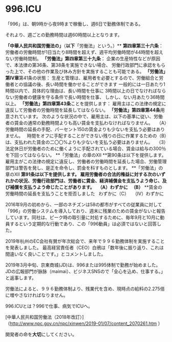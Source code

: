 996.ICU
===

「996」は、朝9時から夜9時まで稼働し、週6日で勤務体制である。

それより、週ごとの勤務時間は週60時間以上となります。

**「中華人民共和国労働法の」**（**以下**「労働法」という。）** **第四章第三十六条**：
労働者の労働時間が1日当たり8時間を超えず、週平均労働時間が44時間を超えない労働時間制。
**「労働法」第四章第三十九条**：
企業の生産特性などが原因で、本法律の第36条、第38条を実施できない場合、
労働行政部門に承認をもらった上で、その他の作業及び休み方針を実施することも可能である。
**「労働法」第IV章**第41条の状態：
生産と管理は、雇用者を必要とするので、労働組合と労働者との協議の後、長い時間を働かせることができます
一般的には一日あたり1時間以内で、具体的な理由は、長い時間を仕事に
3時間以上の日でなければならない労働者の健康を守る条件で長い時間を仕事、
しかし、ない月あたり36時間以上。
**「労働法」第四章第43条**ことを提供します：
雇用主はこの法律の規定に違反して労働者の労働時間を延長してはならない。
**「労働法」第四章第44条**用意されています。
次のような状況の中で、雇用主は、以下の基準に従い、労働者の賃金の通常の勤務時間よりも高い賃金を支払わなければなりません。
  （A）労働時間の延長の手配、パーセント150の賃金よりも少ないを支払う必要はありません。
  時間をオフに手配することができない残りの日に作業するための（B）は、支払われた賃金の二〇〇%よりも少ないを支払う必要はありません。
  （3）法定休日が労働者のために働くように手配されている場合、賃金は給与の300％を下回ってはならない。
**「労働法」の章のXII **第90条は以下を提供します。
雇用主がこの法律の規定に違反し、労働者の労働時間を延長した場合、労働管理部門は警告を発し、是正を命令し、罰金を科すものとします。
**「労働法」の章のXII **第91条は以下を提供します。
雇用労働者の合法的権益に対する次のいずれかの状況、労働行政部門は、労働者に賃金、経済補償金を支払うよう命じ、及び補償を支払うよう命じたことがあります。
  （A）わずかに
  （B）** **賃金の労働時間の延長を支払うことを拒否しました
  わずかに（C）
  （IV）わずかに

2016年9月の初めから、一部のネチズンは58の都市がすべての従業員に対して「996」の労働システムを導入しており、週末に残業のための賃金がないと報告しています。同社は、ピーク時の取引量に対処するために、毎年9月と10月に動員するという定期的な行動であり、この「996動員」は必須ではないと回答した。

2019年杭州のEC会社有賛が年次総会で、来年で９９６勤務体制を実施することを発表しました。
最高経営責任者（CEO）白鴉は「数年後に振り返り、これは間違いなく良いことです。」とコメントしました。

2019年3月中旬、京東商城(JD)は、996または995体制で勤務が始めました。
JDの広報部門が脉脉（maimai）、ビジネスSNSので「全心を込め、仕事する。」と返事します。

労働法によると、９９６勤務体制より、残業代を含め、現時点の給料の2.275倍に増やさなければなりません。

996.ICUとは？996で仕事、病気でICUへ。

[中華人民共和国労働法（2018年改訂）]（http://www.npc.gov.cn/npc/xinwen/2019-01/07/content_2070261.htm ）

開発者の命を**大切**にしてください。
